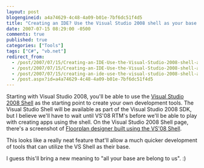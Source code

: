 ```yaml
---
layout: post
blogengineid: a4a74629-4c48-4a09-b01e-7bf6dc51f4d5
title: "Creating an IDE? Use the Visual Studio 2008 shell as your base."
date: 2007-07-15 08:29:00 -0500
comments: true
published: true
categories: ["Tools"]
tags: ["C#", "vb.net"]
redirect_from: 
  - /post/2007/07/15/Creating-an-IDE-Use-the-Visual-Studio-2008-shell-as-your-base.aspx
  - /post/2007/07/15/Creating-an-IDE-Use-the-Visual-Studio-2008-shell-as-your-base
  - /post/2007/07/15/creating-an-ide-use-the-visual-studio-2008-shell-as-your-base
  - /post.aspx?id=a4a74629-4c48-4a09-b01e-7bf6dc51f4d5
---
```

<!-- more -->

Starting with Visual Studio 2008, you'll be able to use the <a href="http://msdn2.microsoft.com/en-us/vstudio/bb510103.aspx">Visual Studio 2008 Shell</a> as the starting point to create your own development tools. The Visual Studio Shell will be available as part of the Visual Studio 2008 SDK, but I believe we'll have to wait until VS'08 RTM's before we'll be able to play with creating apps using the shell. On the Visual Studio 2008 Shell page, there's a screenshot of <a href="http://msdn2.microsoft.com/en-us/vstudio/bb510103.aspx">Floorplan designer built using the VS'08 Shell</a>.

This looks like a really neat feature that'll allow a much quicker development of tools that can utilize the VS Shell as their base.

I guess this'll bring a new meaning to "all your base are belong to us".  :)
